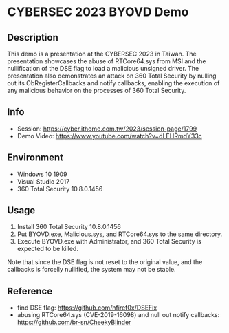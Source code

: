 # CYBERSEC 2023 BYOVD Demo

## Description
This demo is a presentation at the CYBERSEC 2023 in Taiwan. The presentation showcases the abuse of RTCore64.sys from MSI and the nullification of the DSE flag to load a malicious unsigned driver. The presentation also demonstrates an attack on 360 Total Security by nulling out its ObRegisterCallbacks and notify callbacks, enabling the execution of any malicious behavior on the processes of 360 Total Security.

## Info
* Session: https://cyber.ithome.com.tw/2023/session-page/1799
* Demo Video: https://www.youtube.com/watch?v=dLEHRmdY33c

## Environment
* Windows 10 1909
* Visual Studio 2017
* 360 Total Security 10.8.0.1456

## Usage
1. Install 360 Total Security 10.8.0.1456
2. Put BYOVD.exe, Malicious.sys, and RTCore64.sys to the same directory.
3. Execute BYOVD.exe with Administrator, and 360 Total Security is expected to be killed.

Note that since the DSE flag is not reset to the original value, and the callbacks is forcelly nullified, the system may not be stable.

## Reference
* find DSE flag: https://github.com/hfiref0x/DSEFix
* abusing RTCore64.sys (CVE-2019-16098) and null out notify callbacks: https://github.com/br-sn/CheekyBlinder
